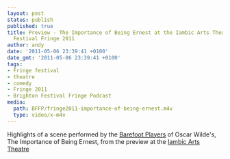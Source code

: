```yaml
---
layout: post
status: publish
published: true
title: Preview - The Importance of Being Ernest at the Iambic Arts Theatre - Brighton
  Festival Fringe 2011
author: andy
date: '2011-05-06 23:39:41 +0100'
date_gmt: '2011-05-06 23:39:41 +0100'
tags:
- Fringe festival
- theatre
- comedy
- Fringe 2011
- Brighton Festival Fringe Podcast
media:
  path: BFFP/fringe2011-importance-of-being-ernest.m4v
  type: video/x-m4v
---
```

Highlights of a scene performed by the <a href="http://www.barefootplayers.co.uk" target="_blank">Barefoot Players</a> of Oscar Wilde's, The Importance of Being Ernest, from the preview at the <a href="http://iambicarts.com" target="_blank">Iambic Arts Theatre </a>
